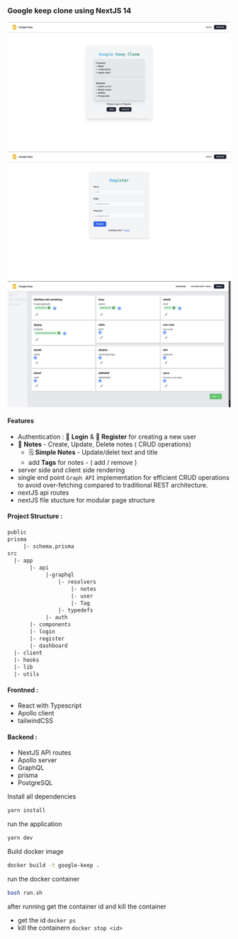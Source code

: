 ### Google keep clone using NextJS 14

![1st-pic](screenshots/pic1.png)
![2nd-pic](screenshots/pic2.png)
![3rd-pic](screenshots/pic3.png)


#### Features
- Authentication : 🔐 **Login** & 🔏 **Register** for creating a new user
- 📝 **Notes** - Create, Update, Delete notes ( CRUD operations)
  * 🗒 **Simple Notes** - Update/delet text and title
  * add **Tags** for notes - ( add / remove )
- server side and client side rendering
- single end point `Graph API` implementation for efficient CRUD operations to avoid over-fetching compared to traditional
  REST architecture.
- nextJS api routes
- nextJS file stucture for modular page structure

#### Project Structure :
``` 
public
prisma
     |- schema.prisma
src
  |- app 
       |- api
            |-graphql 
                |- resolvers
                    |- notes
                    |- user
                    |- Tag
                |- typedefs
            |- auth
       |- components
       |- login
       |- register
       |- dashboard
  |- client
  |- hooks
  |- lib 
  |- utils

```

#### Frontned :
- React with Typescript
- Apollo client
- tailwindCSS

#### Backend :
- NextJS API routes
- Apollo server
- GraphQL
- prisma
- PostgreSQL

Install all dependencies
```bash
yarn install
```

run the application
```bash
yarn dev
```
Build docker image
```bash 
docker build -t google-keep .
```

run the docker container
```bash
bash run.sh
```
after running get the container id and kill the container 
- get the id `docker ps`
- kill the containern `docker stop <id>`
